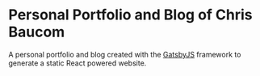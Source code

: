 # Personal Portfolio and Blog of Chris Baucom

A personal portfolio and blog created with the [GatsbyJS](http://gatsbyjs.org/docs/) framework to generate a static React powered website. 
